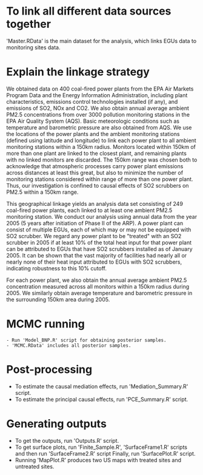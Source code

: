 # To link all different data sources together

'Master.RData' is the main dataset for the analysis, which links EGUs data to monitoring sites data.

# Explain the linkage strategy

We obtained data on 400 coal-fired power plants from the EPA Air Markets Program Data and the Energy Information Administration, including plant characteristics, emissions control technologies installed (if any), and emissions of SO2, NOx and CO2.  We also obtain annual average ambient PM2.5 concentrations from over 3000 pollution monitoring stations in the EPA Air Quality System (AQS).  Basic meteorologic conditions such as temperature and barometric pressure are also obtained from AQS.  We use the locations of the power plants and the ambient monitoring stations (defined using latitude and longitude) to link each power plant to all ambient monitoring stations within a 150km radius.  Monitors located within 150km of more than one plant are linked to the closest plant, and remaining plants with no linked monitors are discarded.  The 150km range was chosen both to acknowledge that atmospheric processes carry power plant emissions across distances at least this great, but also to minimize the number of monitoring stations considered within range of more than one power plant. Thus, our investigation is confined to causal effects of SO2 scrubbers on PM2.5 within a 150km range.    

This geographical linkage yields an analysis data set consisting of 249 coal-fired power plants, each linked to at least one ambient PM2.5 monitoring station.  We conduct our analysis using annual data from the year 2005 (5 years after initiation of Phase II of the ARP).  A power plant can consist of multiple EGUs, each of which may or may not be equipped with SO2 scrubber. We regard any power plant to be "treated" with an SO2 scrubber in 2005 if at least 10% of the total heat input for that power plant can be attributed to EGUs that have SO2 scrubbers installed as of January 2005. It can be shown that the vast majority of facilities had nearly all or nearly none of their heat input attributed to EGUs with SO2 scrubbers, indicating robustness to this 10% cutoff.

For each power plant, we also obtain the annual average ambient PM2.5 concentration measured across all monitors within a 150km radius during 2005.  We similarly obtain average temperature and barometric pressure in the surrounding 150km area during 2005. 

# MCMC running

    - Run 'Model_BNP.R' script for obtaining posterior samples.
    - 'MCMC.RData' includes all posterior samples.
    
# Post-processing

   - To estimate the causal mediation effects, run 'Mediation_Summary.R' script.
   - To estimate the principal causal effects, run 'PCE_Summary.R' script.

# Generating outputs
   - To get the outputs, run 'Outputs.R' script.
   - To get surface plots, run 'Finite_Sample.R', 'SurfaceFrame1.R' scripts and then run 'SurfaceFrame2.R' script
      Finally, run 'SurfacePlot.R' script.
   - Running 'MapPlot.R' produces two US maps with treated sites and untreated sites.
